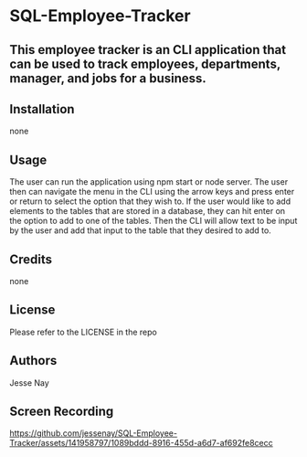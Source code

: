 # SQL-Employee-Tracker

## This employee tracker is an CLI application that can be used to track employees, departments, manager, and jobs for a business.

## Installation 
none

## Usage
The user can run the application using npm start or node server. The user then can navigate the menu in the CLI using the arrow keys and press enter or return to select the option that they wish to. If the user would like to add elements to the tables that are stored in a database, they can hit enter on the option to add to one of the tables. Then the CLI will allow text to be input by the user and add that input to the table that they desired to add to.

## Credits 
none

## License 
Please refer to the LICENSE in the repo

## Authors
Jesse Nay

## Screen Recording

https://github.com/jessenay/SQL-Employee-Tracker/assets/141958797/1089bddd-8916-455d-a6d7-af692fe8cecc

